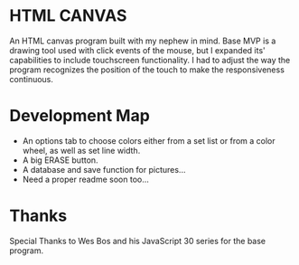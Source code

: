 # HTML CANVAS

An HTML canvas program built with my nephew in mind.  Base MVP is a drawing tool used with click events of the mouse, but I expanded its' capabilities to include touchscreen functionality.  I had to adjust the way the program recognizes the position of the touch to make the responsiveness continuous.

# Development Map

 - An options tab to choose colors either from a set list or from a color wheel, as well as set line width.
 - A big ERASE button.
 - A database and save function for pictures...
 - Need a proper readme soon too...

# Thanks

Special Thanks to Wes Bos and his JavaScript 30 series for the base program.